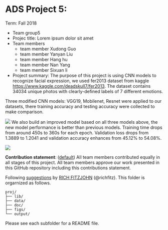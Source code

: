 # ADS Project 5: 

Term: Fall 2018

+ Team group5
+ Projec title: Lorem ipsum dolor sit amet
+ Team members
	+ team member Xudong Guo
	+ team member Yanyan Liu
	+ team member Hang hu
	+ team member Nan Yang
	+ team member Sixuan li
+ Project summary: The purpose of this project is using CNN models to recognize facial expression, we used fer2013 dataset from kaggle https://www.kaggle.com/deadskull7/fer2013. The dataset contains 34034 unique photos with clearly-defined labels of 7 different emotions.

Three modified CNN models: VGG19, Mobilenet, Resnet were applied to our datasets, there training accuracy and testing accuracy were collected to make comparison.

![](https://github.com/TZstatsADS/fall2019-proj5-sec2--proj5-grp5/blob/master/figs/transfer%20learning.jpg)
We also build an improved model based on all three models above, the new model performance is better than previous models.
Training time drops from around 450s to 360s for each epoch. Validation loss drops from 1.3889 to 1.2041 and validation accuracy enhances from 45.12% to 54.08%.

![](https://github.com/TZstatsADS/fall2019-proj5-sec2--proj5-grp5/blob/master/figs/improved%20model.png)
	
**Contribution statement**: ([default](doc/a_note_on_contributions.md)) All team members contributed equally in all stages of this project. All team members approve our work presented in this GitHub repository including this contributions statement. 

Following [suggestions](http://nicercode.github.io/blog/2013-04-05-projects/) by [RICH FITZJOHN](http://nicercode.github.io/about/#Team) (@richfitz). This folder is orgarnized as follows.

```
proj/
├── lib/
├── data/
├── doc/
├── figs/
└── output/
```

Please see each subfolder for a README file.
